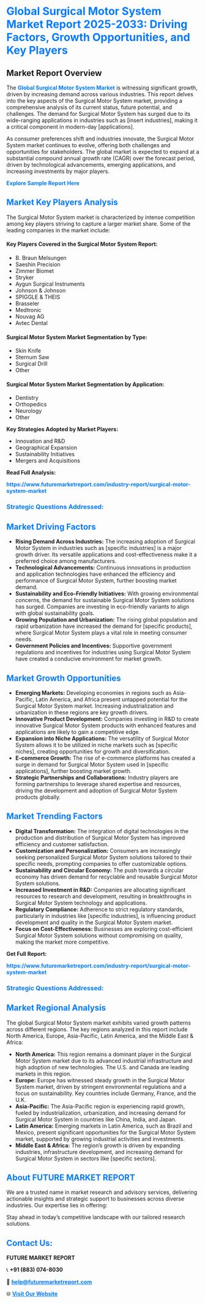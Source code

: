 <h1 style="color: #007BFF;">Global Surgical Motor System Market Report 2025-2033: Driving Factors, Growth Opportunities, and Key Players</h1>

<section id="overview">
<h2>Market Report Overview</h2>
<p>The <a href="https://www.futuremarketreport.com/industry-report/surgical-motor-system-market" style="color: #007BFF; text-decoration: none;"><strong>Global Surgical Motor System Market</strong></a> is witnessing significant growth, driven by increasing demand across various industries. This report delves into the key aspects of the Surgical Motor System market, providing a comprehensive analysis of its current status, future potential, and challenges. The demand for Surgical Motor System has surged due to its wide-ranging applications in industries such as [insert industries], making it a critical component in modern-day [applications].</p>
<p>As consumer preferences shift and industries innovate, the Surgical Motor System market continues to evolve, offering both challenges and opportunities for stakeholders. The global market is expected to expand at a substantial compound annual growth rate (CAGR) over the forecast period, driven by technological advancements, emerging applications, and increasing investments by major players.</p>
</section>

<section id="overview">
<p><a href="https://www.futuremarketreport.com/request-sample/reportId=77735" style="color: #007BFF; text-decoration: none;"><strong>Explore Sample Report Here</strong></a></p>
</section>

<section id="key-players">
<h2 style="color: #007BFF;">Market Key Players Analysis</h2>
<p>The Surgical Motor System market is characterized by intense competition among key players striving to capture a larger market share. Some of the leading companies in the market include:</p>
<h4>Key Players Covered in the Surgical Motor System Report:</h4>
<ul><li>B. Braun Melsungen</li><li>Saeshin Precision</li><li>Zimmer Biomet</li><li>Stryker</li><li>Aygun Surgical Instruments</li><li>Johnson &amp; Johnson</li><li>SPIGGLE &amp; THEIS</li><li>Brasseler</li><li>Medtronic</li><li>Nouvag AG</li><li>Avtec Dental</li></ul>
<h4>Surgical Motor System Market Segmentation by Type:</h4>
<ul><li>Skin Knife</li><li>Sternum Saw</li><li>Surgical Drill</li><li>Other</li></ul>

<h4>Surgical Motor System Market Segmentation by Application:</h4>
<ul><li>Dentistry</li><li>Orthopedics</li><li>Neurology</li><li>Other</li></ul>
<p><strong>Key Strategies Adopted by Market Players:</strong></p>
<ul>
<li>Innovation and R&D</li>
<li>Geographical Expansion</li>
<li>Sustainability Initiatives</li>
<li>Mergers and Acquisitions</li>
</ul>
</section>

<section>
<p><strong>Read Full Analysis: </strong></p><a href="https://www.futuremarketreport.com/industry-report/surgical-motor-system-market" style="color: #007BFF; text-decoration: none;"><strong>https://www.futuremarketreport.com/industry-report/surgical-motor-system-market</strong></a>
<h3 style="color: #007BFF;">Strategic Questions Addressed:</h3>
</section>

<section id="driving-factors">
<h2 style="color: #007BFF;">Market Driving Factors</h2>
<ul>
<li><strong>Rising Demand Across Industries:</strong> The increasing adoption of Surgical Motor System in industries such as [specific industries] is a major growth driver. Its versatile applications and cost-effectiveness make it a preferred choice among manufacturers.</li>
<li><strong>Technological Advancements:</strong> Continuous innovations in production and application technologies have enhanced the efficiency and performance of Surgical Motor System, further boosting market demand.</li>
<li><strong>Sustainability and Eco-Friendly Initiatives:</strong> With growing environmental concerns, the demand for sustainable Surgical Motor System solutions has surged. Companies are investing in eco-friendly variants to align with global sustainability goals.</li>
<li><strong>Growing Population and Urbanization:</strong> The rising global population and rapid urbanization have increased the demand for [specific products], where Surgical Motor System plays a vital role in meeting consumer needs.</li>
<li><strong>Government Policies and Incentives:</strong> Supportive government regulations and incentives for industries using Surgical Motor System have created a conducive environment for market growth.</li>
</ul>
</section>

<section id="growth-opportunities">
<h2 style="color: #007BFF;">Market Growth Opportunities</h2>
<ul>
<li><strong>Emerging Markets:</strong> Developing economies in regions such as Asia-Pacific, Latin America, and Africa present untapped potential for the Surgical Motor System market. Increasing industrialization and urbanization in these regions are key growth drivers.</li>
<li><strong>Innovative Product Development:</strong> Companies investing in R&D to create innovative Surgical Motor System products with enhanced features and applications are likely to gain a competitive edge.</li>
<li><strong>Expansion into Niche Applications:</strong> The versatility of Surgical Motor System allows it to be utilized in niche markets such as [specific niches], creating opportunities for growth and diversification.</li>
<li><strong>E-commerce Growth:</strong> The rise of e-commerce platforms has created a surge in demand for Surgical Motor System used in [specific applications], further boosting market growth.</li>
<li><strong>Strategic Partnerships and Collaborations:</strong> Industry players are forming partnerships to leverage shared expertise and resources, driving the development and adoption of Surgical Motor System products globally.</li>
</ul>
</section>

<section id="trending-factors">
<h2 style="color: #007BFF;">Market Trending Factors</h2>
<ul>
<li><strong>Digital Transformation:</strong> The integration of digital technologies in the production and distribution of Surgical Motor System has improved efficiency and customer satisfaction.</li>
<li><strong>Customization and Personalization:</strong> Consumers are increasingly seeking personalized Surgical Motor System solutions tailored to their specific needs, prompting companies to offer customizable options.</li>
<li><strong>Sustainability and Circular Economy:</strong> The push towards a circular economy has driven demand for recyclable and reusable Surgical Motor System solutions.</li>
<li><strong>Increased Investment in R&D:</strong> Companies are allocating significant resources to research and development, resulting in breakthroughs in Surgical Motor System technology and applications.</li>
<li><strong>Regulatory Compliance:</strong> Adherence to strict regulatory standards, particularly in industries like [specific industries], is influencing product development and quality in the Surgical Motor System market.</li>
<li><strong>Focus on Cost-Effectiveness:</strong> Businesses are exploring cost-efficient Surgical Motor System solutions without compromising on quality, making the market more competitive.</li>
</ul>
</section>

<section>
<p><strong>Get Full Report: </strong></p><a href="https://www.futuremarketreport.com/industry-report/surgical-motor-system-market" style="color: #007BFF; text-decoration: none;"><strong>https://www.futuremarketreport.com/industry-report/surgical-motor-system-market</strong></a>
<h3 style="color: #007BFF;">Strategic Questions Addressed:</h3>
</section>


<section id="regional-analysis">
<h2 style="color: #007BFF;">Market Regional Analysis</h2>
<p>The global Surgical Motor System market exhibits varied growth patterns across different regions. The key regions analyzed in this report include North America, Europe, Asia-Pacific, Latin America, and the Middle East & Africa:</p>
<ul>
<li><strong>North America:</strong> This region remains a dominant player in the Surgical Motor System market due to its advanced industrial infrastructure and high adoption of new technologies. The U.S. and Canada are leading markets in this region.</li>
<li><strong>Europe:</strong> Europe has witnessed steady growth in the Surgical Motor System market, driven by stringent environmental regulations and a focus on sustainability. Key countries include Germany, France, and the U.K.</li>
<li><strong>Asia-Pacific:</strong> The Asia-Pacific region is experiencing rapid growth, fueled by industrialization, urbanization, and increasing demand for Surgical Motor System in countries like China, India, and Japan.</li>
<li><strong>Latin America:</strong> Emerging markets in Latin America, such as Brazil and Mexico, present significant opportunities for the Surgical Motor System market, supported by growing industrial activities and investments.</li>
<li><strong>Middle East & Africa:</strong> The region’s growth is driven by expanding industries, infrastructure development, and increasing demand for Surgical Motor System in sectors like [specific sectors].</li>
</ul>
</section>

<footer>
<h2 style="color: #007BFF;">About FUTURE MARKET REPORT</h2>
<p>We are a trusted name in market research and advisory services, delivering actionable insights and strategic support to businesses across diverse industries. Our expertise lies in offering:</p>

<p>Stay ahead in today’s competitive landscape with our tailored research solutions.</p>

<h2 style="color: #007BFF;">Contact Us:</h2>
<p><strong>FUTURE MARKET REPORT</strong></p>
<p>📞 <strong>+91 (883) 074-8030</strong></p>
<p>📧 <strong><a href="mailto:help@futuremarketreport.com" style="color: #007BFF;">help@futuremarketreport.com</a></strong></p>
<p>🌐 <strong><a href="https://www.futuremarketreport.com/" style="color: #007BFF;">Visit Our Website</a></strong></p>
</footer>